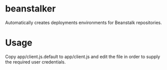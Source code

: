 # beanstalker
Automatically creates deployments environments for Beanstalk repositories.

# Usage
Copy app/client.js.default to app/client.js and edit the file in order to supply the required user credentials.
